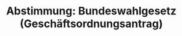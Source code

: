 ---
abstimmung:
  abstimmung: 2
  bundestagssitzung: 171
  datum: 3. Juli 2020
  legislaturperiode: 19
categories:
- Todo
data:
- title: Abstimmungsergebnis 20200703_2-data.pdf
  url: /res/2021-btw/abstimmungsergebnisse/20200703_2-data.pdf
- title: Abstimmungsergebnis 20200703_2_xls-data.xlsx
  url: /res/2021-btw/abstimmungsergebnisse/20200703_2_xls-data.xlsx
- title: Abstimmungsergebnis 20200703_2_xls-data.csv
  url: /res/2021-btw/abstimmungsergebnisse/csv/20200703_2_xls-data.csv
documents:
- local: /res/2021-btw/drucksachen/14672.pdf
  title: Drucksache 19/14672
  url: https://dip21.bundestag.de/dip21/btd/19/146/1914672.pdf
ergebnis:
  AfD:
    enthaltung: 0
    gesamt: 89
    ja: 76
    nein: 1
    nichtabgegeben: 12
    ungueltig: 0
  Bündnis 90/Die Grünen:
    enthaltung: 0
    gesamt: 67
    ja: 64
    nein: 0
    nichtabgegeben: 3
    ungueltig: 0
  Die Linke:
    enthaltung: 7
    gesamt: 69
    ja: 40
    nein: 0
    nichtabgegeben: 22
    ungueltig: 0
  FDP:
    enthaltung: 0
    gesamt: 80
    ja: 78
    nein: 0
    nichtabgegeben: 2
    ungueltig: 0
  cdu/csu:
    enthaltung: 0
    gesamt: 246
    ja: 0
    nein: 229
    nichtabgegeben: 17
    ungueltig: 0
  file: 20200703_2_xls-data.xlsx
  fraktionslos:
    enthaltung: 0
    gesamt: 6
    ja: 2
    nein: 1
    nichtabgegeben: 3
    ungueltig: 0
  spd:
    enthaltung: 0
    gesamt: 152
    ja: 1
    nein: 136
    nichtabgegeben: 15
    ungueltig: 0
layout: abstimmung
links:
- title: Link zu bundestag.de
  url: https://www.bundestag.de/parlament/plenum/abstimmung/abstimmung?id=682
preview: 'Deutscher Bundestag


  171. Sitzung des Deutschen Bundestages

  am Freitag, 3. Juli 2020


  Endgültiges Ergebnis der Namentlichen Abstimmung Nr. 2


  Geschäftsordnungsantrag der Fraktionen der FDP, DIE LINKE. und BÜNDNIS 90/DIE

  GRÜNEN gemäß §§ 80 Abs. 2 S. 1 und 2 i.V.m. 20 Abs. 2 S. 3 der Geschäftsordnung
  über

  den sofortigen Eintritt in die zweite Beratung - Entwurf eines Gesetzes zur Änderung
  des

  Bundeswahlgesetzes (Drs. 19/14672)'
tags:
- Todo
title: 'Abstimmung: Bundeswahlgesetz (Geschäftsordnungsantrag)'
---